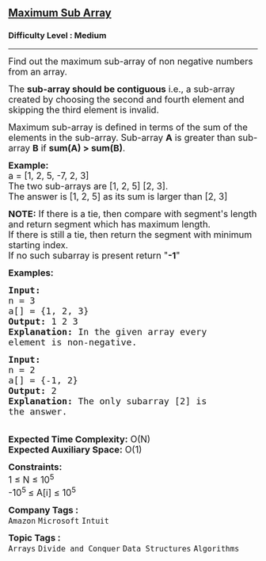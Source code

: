 <h2><a href="https://www.geeksforgeeks.org/problems/maximum-sub-array5443/1">Maximum Sub Array</a></h2><h3>Difficulty Level : Medium</h3><hr><div class="problems_problem_content__Xm_eO"><p><span style="font-size: 18px;">Find out the maximum sub-array of non negative numbers from an array.</span></p>
<p><span style="font-size: 18px;">The <strong>sub-array should be contiguous</strong> i.e., a sub-array created by choosing the second and fourth element and skipping the third element is invalid.</span></p>
<p><span style="font-size: 18px;">Maximum sub-array is defined in terms of the sum of the elements in the sub-array. Sub-array <strong>A</strong> is greater than sub-array <strong>B</strong> if <strong>sum(A) &gt; sum(B)</strong>.</span></p>
<p><span style="font-size: 18px;"><strong>Example:</strong><br>a = [1, 2, 5, -7, 2, 3]<br>The two sub-arrays are [1, 2, 5] [2, 3].<br>The answer is [1, 2, 5] as its sum is larger than [2, 3]</span></p>
<p><span style="font-size: 18px;"><strong>NOTE:</strong> If there is a tie, then compare with segment's length and return segment which has maximum length.<br>If there is still a tie, then return the segment with minimum starting index.<br>If no such subarray is present return "<strong>-1</strong>"</span></p>
<p><span style="font-size: 18px;"><strong>Examples:</strong></span></p>
<pre><span style="font-size: 18px;"><strong>Input:
</strong>n = 3
a[] = {1, 2, 3}
<strong>Output:</strong> 1 2 3
<strong>Explanation:</strong> In the given array every
element is non-negative.
</span></pre>
<pre><span style="font-size: 18px;"><strong>Input:
</strong>n = 2
a[] = {-1, 2}
<strong>Output:</strong> 2
<strong>Explanation:</strong>&nbsp;The only subarray [2] is
the answer.<br><br></span></pre>
<p><span style="font-size: 18px;"><strong>Expected Time Complexity:</strong>&nbsp;O(N)<br><strong>Expected Auxiliary Space:</strong>&nbsp;O(1)</span></p>
<p><span style="font-size: 18px;"><strong>Constraints:</strong><br>1 ≤ N ≤ 10<sup>5</sup><br>-10<sup>5&nbsp;</sup>≤ A[i] ≤ 10<sup>5</sup></span></p></div><p><span style=font-size:18px><strong>Company Tags : </strong><br><code>Amazon</code>&nbsp;<code>Microsoft</code>&nbsp;<code>Intuit</code>&nbsp;<br><p><span style=font-size:18px><strong>Topic Tags : </strong><br><code>Arrays</code>&nbsp;<code>Divide and Conquer</code>&nbsp;<code>Data Structures</code>&nbsp;<code>Algorithms</code>&nbsp;